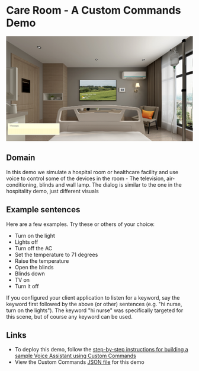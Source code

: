 # Care Room - A Custom Commands Demo

![scene image](../images/care-room-scene.png)

## Domain

In this demo we simulate a hospital room or healthcare facility and use voice to control some of the devices in the room - The television, air-conditioning, blinds and wall lamp. The dialog is similar to the one in the hospitality demo, just different visuals

## Example sentences

Here are a few examples. Try these or others of your choice:
* Turn on the light
* Lights off
* Turn off the AC
* Set the temperature to 71 degrees
* Raise the temperature
* Open the blinds
* Blinds down
* TV on
* Turn it off

If you configured your client application to listen for a keyword, say the keyword first followed by the above (or other) sentences (e.g. "hi nurse, turn on the lights"). The keyword "hi nurse" was specifically targeted for this scene, but of course any keyword can be used.

## Links

* To deploy this demo, follow the [step-by-step instructions for building a sample Voice Assistant using Custom Commands](../../../docs/CreateSampleVoiceAssistant.md)
* View the Custom Commands [JSON file](skill/CareRoomDemo.json) for this demo
